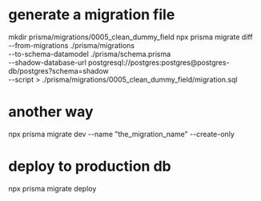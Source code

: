 # generate a migration file

mkdir prisma/migrations/0005_clean_dummy_field
npx prisma migrate diff \
--from-migrations ./prisma/migrations \
--to-schema-datamodel ./prisma/schema.prisma \
--shadow-database-url postgresql://postgres:postgres@postgres-db/postgres?schema=shadow \
--script > ./prisma/migrations/0005_clean_dummy_field/migration.sql

# another way

npx prisma migrate dev --name "the_migration_name" --create-only

# deploy to production db

npx prisma migrate deploy
